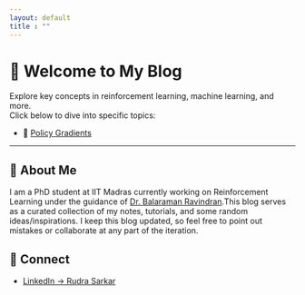 ```yaml
---
layout: default
title : ""
---
```


<link rel="stylesheet" href="/assets/theme.css">
<script src="/assets/theme-toggle.js" defer></script>
<link rel="icon" href="/assets/favicon.png" type="image/png">

# 👋 Welcome to My Blog
Explore key concepts in reinforcement learning, machine learning, and more.  
Click below to dive into specific topics:

- 📌 [Policy Gradients](policy-gradient.md)

---

## 🧠 About Me

I am a PhD student at IIT Madras currently working on Reinforcement Learning under the guidance of [Dr. Balaraman Ravindran](https://www.cse.iitm.ac.in/~ravindran/).This blog serves as a curated collection of my notes, tutorials, and some random ideas/inspirations. I keep this blog updated, so feel free to point out mistakes or collaborate at any part of the iteration.



## 🔗 Connect

- [LinkedIn → Rudra Sarkar](https://www.linkedin.com/in/rudra-sarkar-a411891a0/)
